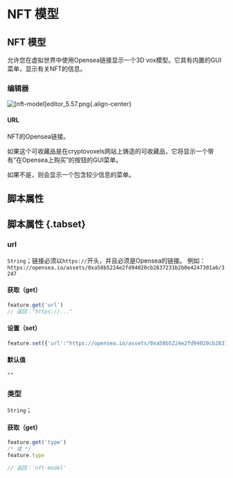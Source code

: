 # NFT 模型

## NFT 模型

允许您在虚拟世界中使用Opensea链接显示一个3D vox模型。它具有内置的GUI菜单，显示有关NFT的信息。

### 编辑器

![[nft-model]editor_5.57.png](/features/[nft-model]editor_5.57.png){.align-center}

#### URL

NFT的Opensea链接。

如果这个可收藏品是在cryptovoxels网站上铸造的可收藏品，它将显示一个带有“在Opensea上购买”的按钮的GUI菜单。

如果不是，则会显示一个包含较少信息的菜单。

## 脚本属性
## 脚本属性 {.tabset}
### url
`String`；链接必须以`https://`开头，并且必须是Opensea的链接。
例如：`https://opensea.io/assets/0xa58b5224e2fd94020cb2837231b2b0e4247301a6/3247`

#### 获取（get）

```js
feature.get('url')
// 返回："https://..."
```

#### 设置（set）

```js
feature.set({'url':"https://opensea.io/assets/0xa58b5224e2fd94020cb2837231b2b0e4247301a6/3247"})
```

#### 默认值

`""`

### 类型
`String`；

#### 获取（get）

```js
feature.get('type')
/* 或 */
feature.type

// 返回：'nft-model'
```